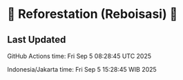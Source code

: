 
# 🌳 Reforestation (Reboisasi) 🌲

## Last Updated

GitHub Actions time: Fri Sep  5 08:28:45 UTC 2025

Indonesia/Jakarta time: Fri Sep  5 15:28:45 WIB 2025
